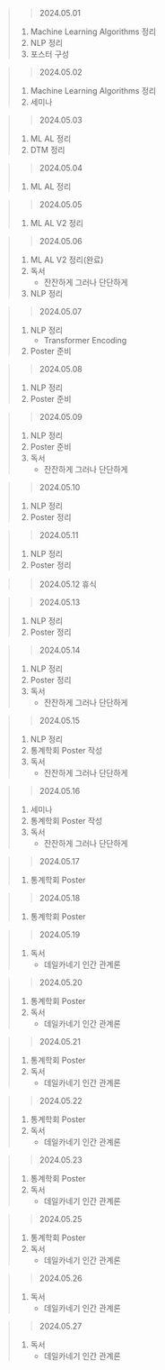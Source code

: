 > > 2024.05.01
> 1. Machine Learning Algorithms 정리
> 2. NLP 정리
> 3. 포스터 구성

> > 2024.05.02
> 1. Machine Learning Algorithms 정리
> 2. 세미나

> > 2024.05.03
> 1. ML AL 정리
> 2. DTM 정리

> > 2024.05.04
> 1. ML AL 정리

> > 2024.05.05
> 1. ML AL V2 정리

> > 2024.05.06
> 1. ML AL V2 정리(완료)
> 2. 독서
>    - 잔잔하게 그러나 단단하게
> 3. NLP 정리

> > 2024.05.07
> 1. NLP 정리
>    - Transformer Encoding
> 2. Poster 준비

> > 2024.05.08
> 1. NLP 정리
> 2. Poster 준비

> > 2024.05.09
> 1. NLP 정리
> 2. Poster 준비
> 3. 독서
>    - 잔잔하게 그러나 단단하게

> > 2024.05.10
> 1. NLP 정리
> 2. Poster 정리

> > 2024.05.11
> 1. NLP 정리
> 2. Poster 정리

> > 2024.05.12
> 휴식

> > 2024.05.13
> 1. NLP 정리
> 2. Poster 정리

> > 2024.05.14
> 1. NLP 정리
> 2. Poster 정리
> 3. 독서
>    - 잔잔하게 그러나 단단하게

> > 2024.05.15
> 1. NLP 정리
> 2. 통계학회 Poster 작성
> 3. 독서
>    - 잔잔하게 그러나 단단하게

> > 2024.05.16
> 1. 세미나
> 2. 통계학회 Poster 작성
> 3. 독서
>    - 잔잔하게 그러나 단단하게

> > 2024.05.17
> 1. 통계학회 Poster

> > 2024.05.18
> 1. 통계학회 Poster

> > 2024.05.19
> 1. 독서
>    - 데일카네기 인간 관계론

> > 2024.05.20
> 1. 통계학회 Poster
> 2. 독서
>    - 데일카네기 인간 관계론

> > 2024.05.21
> 1. 통계학회 Poster
> 2. 독서
>    - 데일카네기 인간 관계론

> > 2024.05.22
> 1. 통계학회 Poster
> 2. 독서
>    - 데일카네기 인간 관계론

> > 2024.05.23
> 1. 통계학회 Poster
> 2. 독서
>    - 데일카네기 인간 관계론

> > 2024.05.25
> 1. 통계학회 Poster
> 2. 독서
>    - 데일카네기 인간 관계론

> > 2024.05.26
> 1. 독서
>    - 데일카네기 인간 관계론

> > 2024.05.27
> 1. 독서
>    - 데일카네기 인간 관계론
